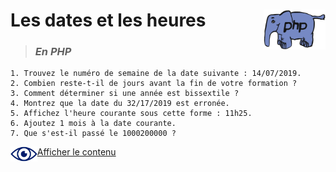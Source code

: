 # Les dates et les heures <img align="right" src="../../src/img/php.gif" alt="PHP" title="PHP" widht="auto" height="64px">

> ### ***En PHP***
    1. Trouvez le numéro de semaine de la date suivante : 14/07/2019.
    2. Combien reste-t-il de jours avant la fin de votre formation ?
    3. Comment déterminer si une année est bissextile ?
    4. Montrez que la date du 32/17/2019 est erronée.
    5. Affichez l'heure courante sous cette forme : 11h25.
    6. Ajoutez 1 mois à la date courante.
    7. Que s'est-il passé le 1000200000 ?

<img align="left" src="../../src/icon/eye.png" alt="see content" title="see content" widht="auto" height="24px"> [Afficher le contenu](https://github.com/MiKL5/afpaDev/blob/b696bb9936c3cd5c8a70a8760af6eccfaa6d0b87/projets/record/instructions4use.md "Instructions")